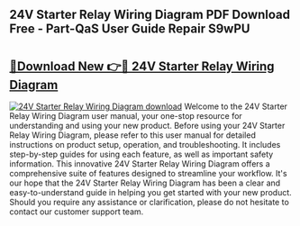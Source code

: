## 24V Starter Relay Wiring Diagram PDF Download Free - Part-QaS User Guide Repair S9wPU

# <h2><a href="http://dfu66w.blite.top/?on=24V+Starter+Relay+Wiring+Diagram">🔗Download New 👉🔴 24V Starter Relay Wiring Diagram</a></h2>

[![24V Starter Relay Wiring Diagram download](https://i.imgur.com/lujVjoI.png)](http://dfu66w.blite.top/?on=24V+Starter+Relay+Wiring+Diagram)
Welcome to the 24V Starter Relay Wiring Diagram user manual, your one-stop resource for understanding and using your new product. Before using your 24V Starter Relay Wiring Diagram, please refer to this user manual for detailed instructions on product setup, operation, and troubleshooting. It includes step-by-step guides for using each feature, as well as important safety information. This innovative 24V Starter Relay Wiring Diagram offers a comprehensive suite of features designed to streamline your workflow. It's our hope that the 24V Starter Relay Wiring Diagram has been a clear and easy-to-understand guide in helping you get started with your new product. Should you require any assistance or clarification, please do not hesitate to contact our customer support team.
